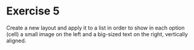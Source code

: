 # Exercise 5
Create a new layout and apply it to a list in order to show in each option (cell) a small
image on the left and a big-sized text on the right, vertically aligned.
